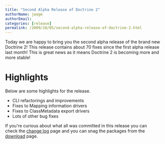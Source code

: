 ```yaml
---
title: "Second Alpha Release of Doctrine 2"
authorName: jwage
authorEmail:
categories: [release]
permalink: /2009/10/05/second-alpha-release-of-doctrine-2.html
---
```

Today we are happy to bring you the second alpha release of the brand
new Doctrine 2! This release contains about 70 fixes since the first
alpha release last month! This is great news as it means Doctrine 2 is
becoming more and more stable!

Highlights
==========

Below are some highlights for the release.

-   CLI refactorings and improvements
-   Fixes to Mapping information drivers
-   Fixes to ClassMetadata export drivers
-   Lots of other bug fixes

If you're curious about what all was committed in this release you can
check the [change
log](https://www.doctrine-project.org/change_log/2_0_0_ALPHA2) page and
you can snag the packages from the
[download](https://www.doctrine-project.org/download) page.
